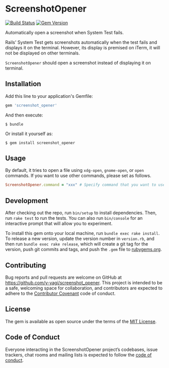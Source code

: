 # ScreenshotOpener

[![Build Status](https://travis-ci.org/y-yagi/screenshot_opener.svg?branch=master)](https://travis-ci.org/y-yagi/screenshot_opener)
[![Gem Version](https://badge.fury.io/rb/screenshot_opener.svg)](http://badge.fury.io/rb/screenshot_opener)

Automatically open a screenshot when System Test fails.

Rails' System Test gets screenshots automatically when the test fails and displays it on the terminal. However, its display is premised on iTerm, it will not be displayed on other terminals.

`ScreenshotOpener` should open a screenshot instead of displaying it on terminal.

## Installation

Add this line to your application's Gemfile:

```ruby
gem 'screenshot_opener'
```

And then execute:

    $ bundle

Or install it yourself as:

    $ gem install screenshot_opener

## Usage

By default, it tries to open a file using `xdg-open`, `gnome-open`, or `open` commands. If you want to use other commands, please set as follows.

```ruby
ScreenshotOpener.command = "xxx" # Specify command that you want to use.
```

## Development

After checking out the repo, run `bin/setup` to install dependencies. Then, run `rake test` to run the tests. You can also run `bin/console` for an interactive prompt that will allow you to experiment.

To install this gem onto your local machine, run `bundle exec rake install`. To release a new version, update the version number in `version.rb`, and then run `bundle exec rake release`, which will create a git tag for the version, push git commits and tags, and push the `.gem` file to [rubygems.org](https://rubygems.org).

## Contributing

Bug reports and pull requests are welcome on GitHub at https://github.com/y-yagi/screenshot_opener. This project is intended to be a safe, welcoming space for collaboration, and contributors are expected to adhere to the [Contributor Covenant](http://contributor-covenant.org) code of conduct.

## License

The gem is available as open source under the terms of the [MIT License](http://opensource.org/licenses/MIT).

## Code of Conduct

Everyone interacting in the ScreenshotOpener project’s codebases, issue trackers, chat rooms and mailing lists is expected to follow the [code of conduct](https://github.com/[USERNAME]/screenshot_opener/blob/master/CODE_OF_CONDUCT.md).
